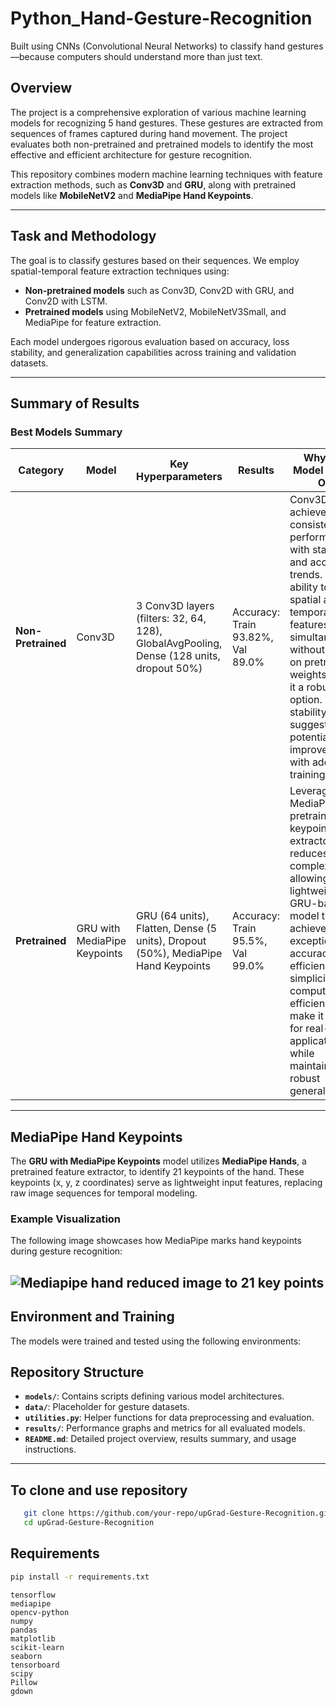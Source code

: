 # Python_Hand-Gesture-Recognition
Built using CNNs (Convolutional Neural Networks) to classify hand gestures—because computers should understand more than just text.

## Overview

The project is a comprehensive exploration of various machine learning models for recognizing 5 hand gestures. These gestures are extracted from sequences of frames captured during hand movement. The project evaluates both non-pretrained and pretrained models to identify the most effective and efficient architecture for gesture recognition.

This repository combines modern machine learning techniques with feature extraction methods, such as **Conv3D** and **GRU**, along with pretrained models like **MobileNetV2** and **MediaPipe Hand Keypoints**.

---

## Task and Methodology

The goal is to classify gestures based on their sequences. We employ spatial-temporal feature extraction techniques using:

- **Non-pretrained models** such as Conv3D, Conv2D with GRU, and Conv2D with LSTM.
- **Pretrained models** using MobileNetV2, MobileNetV3Small, and MediaPipe for feature extraction.

Each model undergoes rigorous evaluation based on accuracy, loss stability, and generalization capabilities across training and validation datasets.

---

## Summary of Results

### Best Models Summary

| **Category**        | **Model**                     | **Key Hyperparameters**                                                                 | **Results**                             | **Why This Model Stands Out**                                                                                                                                                                                                                      |
|----------------------|--------------------------------|-----------------------------------------------------------------------------------------|------------------------------------------|---------------------------------------------------------------------------------------------------------------------------------------------------------------------------------------------------------------------------------------------------------------------------------------------|
| **Non-Pretrained**   | Conv3D                        | 3 Conv3D layers (filters: 32, 64, 128), GlobalAvgPooling, Dense (128 units, dropout 50%) | Accuracy: Train 93.82%, Val 89.0%        | Conv3D achieves consistent performance with stable loss and accuracy trends. Its ability to learn spatial and temporal features simultaneously, without relying on pretrained weights, makes it a robust option. The stability suggests potential for improvement with additional training.           |
| **Pretrained**       | GRU with MediaPipe Keypoints  | GRU (64 units), Flatten, Dense (5 units), Dropout (50%), MediaPipe Hand Keypoints       | Accuracy: Train 95.5%, Val 99.0%         | Leveraging MediaPipe’s pretrained keypoint extractor reduces input complexity, allowing the lightweight GRU-based model to achieve exceptional accuracy and efficiency. Its simplicity and computational efficiency make it ideal for real-time applications while maintaining robust generalization. |

---

## MediaPipe Hand Keypoints

The **GRU with MediaPipe Keypoints** model utilizes **MediaPipe Hands**, a pretrained feature extractor, to identify 21 keypoints of the hand. These keypoints (x, y, z coordinates) serve as lightweight input features, replacing raw image sequences for temporal modeling.

### Example Visualization

The following image showcases how MediaPipe marks hand keypoints during gesture recognition:

![Mediapipe hand reduced image to 21 key points](image.png)
---

## Environment and Training

The models were trained and tested using the following environments:

## Repository Structure

- **`models/`**: Contains scripts defining various model architectures.
- **`data/`**: Placeholder for gesture datasets.
- **`utilities.py`**: Helper functions for data preprocessing and evaluation.
- **`results/`**: Performance graphs and metrics for all evaluated models.
- **`README.md`**: Detailed project overview, results summary, and usage instructions.

---

## To clone and use repository

```bash
   git clone https://github.com/your-repo/upGrad-Gesture-Recognition.git
   cd upGrad-Gesture-Recognition
```

## Requirements
```bash
pip install -r requirements.txt
```

```plaintext
tensorflow
mediapipe
opencv-python
numpy
pandas
matplotlib
scikit-learn
seaborn
tensorboard
scipy
Pillow
gdown
```
